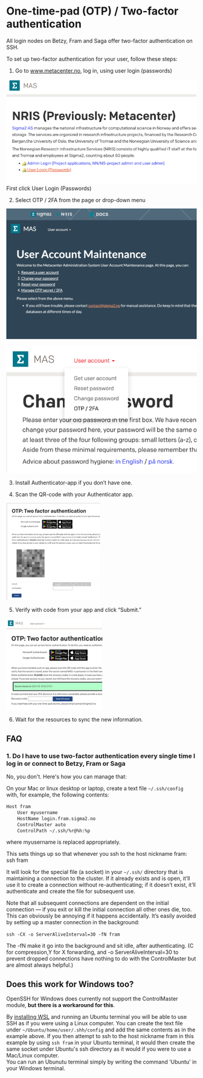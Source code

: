 # One-time-pad (OTP) / Two-factor authentication #

All login nodes on Betzy, Fram and Saga offer two-factor authentication on SSH.

To set up two-factor authentication for your user, follow these steps:

1.	Go to www.metacenter.no, log in, using user login (passwords)

![www.metacenter.no frontpage screenshot](screenshots/frontpage.png)
First click User Login (Passwords)

2.	Select OTP / 2FA from the page or drop-down menu

![www.metacenter.no frontpage screenshot](screenshots/menu_page.png)

![www.metacenter.no frontpage screenshot](screenshots/menu_list.png)

3.	Install Authenticator-app if you don’t have one.

4.	Scan the QR-code with your Authenticator app.

![www.metacenter.no frontpage screenshot](screenshots/otp_startpage.png) 
 

5.	Verify with code from your app and click “Submit.”

![www.metacenter.no frontpage screenshot](screenshots/otp_setup_finished.png)

6.  Wait for the resources to sync the new information.

## FAQ ##

### 1. Do I have to use two-factor authentication every single time I log in or connect to Betzy, Fram or Saga ###

No, you don't. Here's how you can manage that:

On your Mac or linux desktop or laptop, create a text file `~/.ssh/config` with, for example, the following contents:

```
Host fram
    User myusername
    HostName login.fram.sigma2.no
    ControlMaster auto
    ControlPath ~/.ssh/%r@%h:%p
```

where myusername is replaced appropriately.

This sets things up so that whenever you ssh to the host nickname fram: ssh fram

It will look for the special file (a socket) in your `~/.ssh/` directory that is maintaining a connection to the cluster. If it already exists and is open, it’ll use it to create a connection without re-authenticating; if it doesn’t exist, it’ll authenticate and create the file for subsequent use.

Note that all subsequent connections are dependent on the initial connection — if you exit or kill the initial connection all other ones die, too. This can obviously be annoying if it happens accidentally. It’s easily avoided by setting up a master connection in the background:

```ssh -CX -o ServerAliveInterval=30 -fN fram```

The -fN make it go into the background and sit idle, after authenticating. (C for compression,Y for X forwarding, and -o ServerAliveInterval=30 to prevent dropped connections have nothing to do with the ControlMaster but are almost always helpful.)

## Does this work for Windows too? ##
OpenSSH for Windows does currently not support the ControlMaster module, **but there is a workaround for this**.

By [installing WSL](https://learn.microsoft.com/en-us/windows/wsl/install) and running an Ubuntu terminal you will be able to use SSH as if you were using a Linux computer. You can create the text file under `~/Ubuntu/home/user/.shh/config` and add the same contents as in the example above. 
If you then attempt to ssh to the host nickname fram in this example by using `ssh fram` in your Ubuntu terminal, it would then create the same socket under Ubuntu's ssh directory as it would if you were to use a Mac/Linux computer.    
You can run an Ubunutu terminal simply by writing the command 'Ubuntu' in your Windows terminal.    